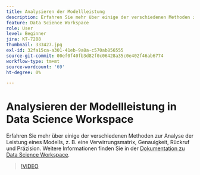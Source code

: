 ```yaml
---
title: Analysieren der Modellleistung
description: Erfahren Sie mehr über einige der verschiedenen Methoden zur Analyse der Leistung eines Modells, z. B. eine Verwirrungsmatrix, Genauigkeit, Rückruf und Präzision.
feature: Data Science Workspace
role: User
level: Beginner
jira: KT-7288
thumbnail: 333427.jpg
exl-id: 32fa15ca-a301-41eb-9a8a-c570ab856555
source-git-commit: 00ef0f40fb3d82f0c06428a35c0e402f46ab6774
workflow-type: tm+mt
source-wordcount: '69'
ht-degree: 0%

---
```


# Analysieren der Modellleistung in Data Science Workspace

Erfahren Sie mehr über einige der verschiedenen Methoden zur Analyse der Leistung eines Modells, z. B. eine Verwirrungsmatrix, Genauigkeit, Rückruf und Präzision. Weitere Informationen finden Sie in der [Dokumentation zu Data Science Workspace](https://experienceleague.adobe.com/docs/experience-platform/data-science-workspace/home.html).

>[!VIDEO](https://video.tv.adobe.com/v/333427)
